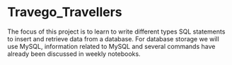 # Travego_Travellers
The focus of this project is to learn to write different types SQL statements to insert and retrieve data from a database. For database storage we will use MySQL, information related to MySQL and several commands have already been discussed in weekly notebooks. 
